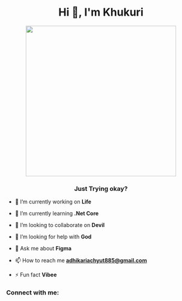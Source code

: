 <h1 align="center">Hi 👋, I'm Khukuri</h1>
<div align="center">
<img src="https://magiccopy.xyz/assets/images/hadder.gif" align="center" height="" width="400" />
</div>    
<h3 align="center">Just Trying okay?</h3>

- 🔭 I’m currently working on **Life**

- 🌱 I’m currently learning **.Net Core**

- 👯 I’m looking to collaborate on **Devil**

- 🤝 I’m looking for help with **God**

- 💬 Ask me about **Figma**

- 📫 How to reach me **adhikariachyut885@gmail.com**

- ⚡ Fun fact **Vibee**

<h3 align="left">Connect with me:</h3>
<p align="left">
</p>
